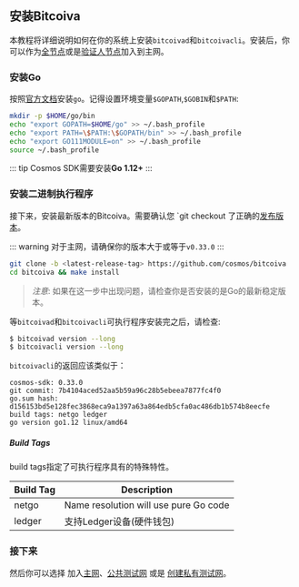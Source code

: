 ## 安装Bitcoiva

本教程将详细说明如何在你的系统上安装`bitcoivad`和`bitcoivacli`。安装后，你可以作为[全节点](./join-mainnet.md)或是[验证人节点](./validators/validator-setup.md)加入到主网。

### 安装Go

按照[官方文档](https://golang.org/doc/install)安装`go`。记得设置环境变量`$GOPATH`,`$GOBIN`和`$PATH`:

```bash
mkdir -p $HOME/go/bin
echo "export GOPATH=$HOME/go" >> ~/.bash_profile
echo "export PATH=\$PATH:\$GOPATH/bin" >> ~/.bash_profile
echo "export GO111MODULE=on" >> ~/.bash_profile
source ~/.bash_profile
```

::: tip
Cosmos SDK需要安装**Go 1.12+**
:::

### 安装二进制执行程序

接下来，安装最新版本的Bitcoiva。需要确认您 `git checkout 了正确的[发布版本](https://github.com/BITCOIVA/Bitcoiva-sdk/releases)。

::: warning
对于主网，请确保你的版本大于或等于`v0.33.0`
:::

```bash
git clone -b <latest-release-tag> https://github.com/cosmos/bitcoiva
cd bitcoiva && make install
```

> *注意*: 如果在这一步中出现问题，请检查你是否安装的是Go的最新稳定版本。

等`bitcoivad`和`bitcoivacli`可执行程序安装完之后，请检查:

```bash
$ bitcoivad version --long
$ bitcoivacli version --long
```

`bitcoivacli`的返回应该类似于：

```
cosmos-sdk: 0.33.0
git commit: 7b4104aced52aa5b59a96c28b5ebeea7877fc4f0
go.sum hash: d156153bd5e128fec3868eca9a1397a63a864edb5cfa0ac486db1b574b8eecfe
build tags: netgo ledger
go version go1.12 linux/amd64
```

##### Build Tags

build tags指定了可执行程序具有的特殊特性。

| Build Tag | Description                                     |
| --------- | ----------------------------------------------- |
| netgo     | Name resolution will use pure Go code           |
| ledger    | 支持Ledger设备(硬件钱包) |

### 接下来
然后你可以选择 加入[主网](./join-mainnet.md)、[公共测试网](./join-testnet.md) 或是 [创建私有测试网](./deploy-testnet.md)。
